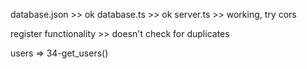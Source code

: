 database.json >> ok
database.ts >> ok
server.ts >> working, try cors


register functionality >> doesn't check for duplicates





users => 34-get_users()